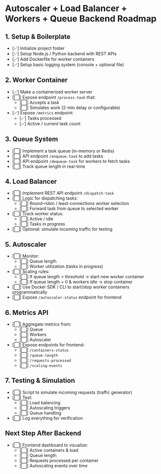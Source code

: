 # Autoscaler + Load Balancer + Workers + Queue Backend Roadmap

## 1. Setup & Boilerplate
- [✅] Initialize project folder
- [✅] Setup Node.js / Python backend with REST APIs
- [✅] Add Dockerfile for worker containers
- [✅] Setup basic logging system (console + optional file)

## 2. Worker Container
- [✅] Make a containerized worker server
- [⬜] Expose endpoint `/process-task` that:
  - [⬜] Accepts a task
  - [⬜] Simulates work (2-min delay or configurable)
- [✅] Expose `/metrics` endpoint:
  - [✅] Tasks processed
  - [✅] Active / current task count

## 3. Queue System
- [⬜] Implement a task queue (in-memory or Redis)
- [⬜] API endpoint `/enqueue-task` to add tasks
- [⬜] API endpoint `/dequeue-task` for workers to fetch tasks
- [⬜] Track queue length in real-time

## 4. Load Balancer
- [⬜] Implement REST API endpoint `/dispatch-task`
- [⬜] Logic for dispatching tasks:
  - [⬜] Round-robin / least-connections worker selection
  - [⬜] Forward task from queue to selected worker
- [⬜] Track worker status:
  - [⬜] Active / idle
  - [⬜] Tasks in progress
- [⬜] Optional: simulate incoming traffic for testing

## 5. Autoscaler
- [⬜] Monitor:
  - [⬜] Queue length
  - [⬜] Worker utilization (tasks in progress)
- [⬜] Scaling rules:
  - [⬜] If queue length > threshold → start new worker container
  - [⬜] If queue length = 0 & workers idle → stop container
- [⬜] Use Docker SDK / CLI to start/stop worker containers programmatically
- [⬜] Expose `/autoscaler-status` endpoint for frontend

## 6. Metrics API
- [⬜] Aggregate metrics from:
  - [⬜] Queue
  - [⬜] Workers
  - [⬜] Autoscaler
- [⬜] Expose endpoints for frontend:
  - [⬜] `/containers-status`
  - [⬜] `/queue-length`
  - [⬜] `/requests-processed`
  - [⬜] `/scaling-events`

## 7. Testing & Simulation
- [⬜] Script to simulate incoming requests (traffic generator)
- [⬜] Test:
  - [⬜] Load balancing
  - [⬜] Autoscaling triggers
  - [⬜] Queue handling
- [⬜] Log everything for verification

## Next Step After Backend
- [⬜] Frontend dashboard to visualize:
  - [⬜] Active containers & load
  - [⬜] Queue length
  - [⬜] Requests processed per container
  - [⬜] Autoscaling events over time
